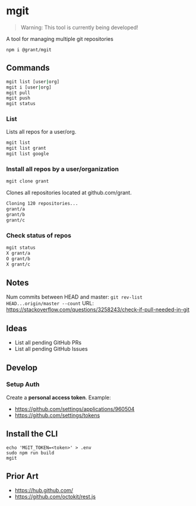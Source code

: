 # mgit

> Warning: This tool is currently being developed!

A tool for managing multiple git repositories

```
npm i @grant/mgit
```

## Commands

```sh
mgit list [user|org]
mgit i [user|org]
mgit pull
mgit push
mgit status
```

### List

Lists all repos for a user/org.

```sh
mgit list
mgit list grant
mgit list google
```

### Install all repos by a user/organization

```sh
mgit clone grant
```

Clones all repositories located at github.com/grant.

```sh
Cloning 120 repositories...
grant/a
grant/b
grant/c
```

### Check status of repos

```sh
mgit status
X grant/a
O grant/b
X grant/c
```

## Notes

Num commits between HEAD and master:
`git rev-list HEAD...origin/master --count`
URL: https://stackoverflow.com/questions/3258243/check-if-pull-needed-in-git

## Ideas

- List all pending GitHub PRs
- List all pending GitHub Issues

## Develop

### Setup Auth

Create a **personal access token**. Example:
- https://github.com/settings/applications/960504
- https://github.com/settings/tokens

## Install the CLI

```
echo 'MGIT_TOKEN=<token>' > .env
sudo npm run build
mgit
```

## Prior Art

- https://hub.github.com/
- https://github.com/octokit/rest.js
